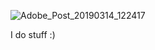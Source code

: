 
![Adobe_Post_20190314_122417](https://github.com/Redzwinger/Redzwinger/assets/102427149/ff428227-43f7-4320-a91a-55c32e505934)

I do stuff :)
<!--

**Redzwinger/Redzwinger** is a ✨ _special_ ✨ repository because its `README.md` (this file) appears on your GitHub profile.

Here are some ideas to get you started:

- 🔭 I’m currently working on ...
- 🌱 I’m currently learning ...
- 👯 I’m looking to collaborate on ...
- 🤔 I’m looking for help with ...
- 💬 Ask me about ...
- 📫 How to reach me: ...
- 😄 Pronouns: ...
- ⚡ Fun fact: ...
-->
